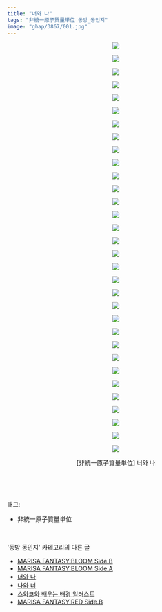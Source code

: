 ```yaml
---
title: "너와 나"
tags: "非統一原子質量単位 동방_동인지"
image: "ghap/3867/001.jpg"
---
```

<div class="article">
<p style="text-align: center; clear: none; float: none;"><img src="{{ site.nasurl }}/ghap/3867/001.jpg"/></p>
<p style="text-align: center; clear: none; float: none;"><img src="{{ site.nasurl }}/ghap/3867/002.jpg"/></p>
<p style="text-align: center; clear: none; float: none;"><img src="{{ site.nasurl }}/ghap/3867/003.jpg"/></p>
<p style="text-align: center; clear: none; float: none;"><img src="{{ site.nasurl }}/ghap/3867/004.jpg"/></p>
<p style="text-align: center; clear: none; float: none;"><img src="{{ site.nasurl }}/ghap/3867/005.jpg"/></p>
<p style="text-align: center; clear: none; float: none;"><img src="{{ site.nasurl }}/ghap/3867/006.jpg"/></p>
<p style="text-align: center; clear: none; float: none;"><img src="{{ site.nasurl }}/ghap/3867/007.jpg"/></p>
<p style="text-align: center; clear: none; float: none;"><img src="{{ site.nasurl }}/ghap/3867/008.jpg"/></p>
<p style="text-align: center; clear: none; float: none;"><img src="{{ site.nasurl }}/ghap/3867/009.jpg"/></p>
<p style="text-align: center; clear: none; float: none;"><img src="{{ site.nasurl }}/ghap/3867/010.jpg"/></p>
<p style="text-align: center; clear: none; float: none;"><img src="{{ site.nasurl }}/ghap/3867/011.jpg"/></p>
<p style="text-align: center; clear: none; float: none;"><img src="{{ site.nasurl }}/ghap/3867/012.jpg"/></p>
<p style="text-align: center; clear: none; float: none;"><img src="{{ site.nasurl }}/ghap/3867/013.jpg"/></p>
<p style="text-align: center; clear: none; float: none;"><img src="{{ site.nasurl }}/ghap/3867/014.jpg"/></p>
<p style="text-align: center; clear: none; float: none;"><img src="{{ site.nasurl }}/ghap/3867/015.jpg"/></p>
<p style="text-align: center; clear: none; float: none;"><img src="{{ site.nasurl }}/ghap/3867/016.jpg"/></p>
<p style="text-align: center; clear: none; float: none;"><img src="{{ site.nasurl }}/ghap/3867/017.jpg"/></p>
<p style="text-align: center; clear: none; float: none;"><img src="{{ site.nasurl }}/ghap/3867/018.jpg"/></p>
<p style="text-align: center; clear: none; float: none;"><img src="{{ site.nasurl }}/ghap/3867/019.jpg"/></p>
<p style="text-align: center; clear: none; float: none;"><img src="{{ site.nasurl }}/ghap/3867/020.jpg"/></p>
<p style="text-align: center; clear: none; float: none;"><img src="{{ site.nasurl }}/ghap/3867/021.jpg"/></p>
<p style="text-align: center; clear: none; float: none;"><img src="{{ site.nasurl }}/ghap/3867/022.jpg"/></p>
<p style="text-align: center; clear: none; float: none;"><img src="{{ site.nasurl }}/ghap/3867/023.jpg"/></p>
<p style="text-align: center; clear: none; float: none;"><img src="{{ site.nasurl }}/ghap/3867/024.jpg"/></p>
<p style="text-align: center; clear: none; float: none;"><img src="{{ site.nasurl }}/ghap/3867/025.jpg"/></p>
<p style="text-align: center; clear: none; float: none;"><img src="{{ site.nasurl }}/ghap/3867/026.jpg"/></p>
<p style="text-align: center; clear: none; float: none;"><img src="{{ site.nasurl }}/ghap/3867/027.jpg"/></p>
<p style="text-align: center; clear: none; float: none;"><img src="{{ site.nasurl }}/ghap/3867/028.jpg"/></p>
<p style="text-align: center; clear: none; float: none;"><img src="{{ site.nasurl }}/ghap/3867/029.jpg"/></p>
<p style="text-align: center; clear: none; float: none;"><img src="{{ site.nasurl }}/ghap/3867/030.jpg"/></p>
<p style="text-align: center; clear: none; float: none;"><img src="{{ site.nasurl }}/ghap/3867/031.jpg"/></p>
<p style="text-align: center; clear: none; float: none;"><img src="{{ site.nasurl }}/ghap/3867/032.jpg"/></p>
<p style="text-align: center; clear: none; float: none;">[非統一原子質量単位] 너와 나</p>
<p><br/></p>
</div><br/>
<div class="tagTrail">
<p>태그: </p>
<ul>
<li>非統一原子質量単位</li>
</ul>
</div><br/>
<div class="another">
<p>'동방 동인지' 카테고리의 다른 글</p>
<ul>
<li><a href="/2017-10-18-ghap_3869">MARISA FANTASY:BLOOM Side.B</a></li>
<li><a href="/2017-10-18-ghap_3868">MARISA FANTASY:BLOOM Side.A</a></li>
<li><a href="/2017-10-17-ghap_3867">너와 나</a></li>
<li><a href="/2017-10-17-ghap_3866">나와 너</a></li>
<li><a href="/2017-10-17-ghap_3865">스와코와 배우는 배경 일러스트</a></li>
<li><a href="/2017-10-17-ghap_3864">MARISA FANTASY:RED Side.B</a></li>
</ul>
</div><br/>
<div class="cb_module cb_fluid">
<div class="cb_wrt cb_profile">
</div><!-- commentList close -->
</div><br/>
